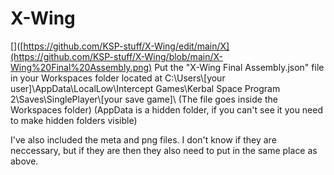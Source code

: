 # X-Wing
[]([https://github.com/KSP-stuff/X-Wing/edit/main/X](https://github.com/KSP-stuff/X-Wing/blob/main/X-Wing%20Final%20Assembly.png)
Put the "X-Wing Final Assembly.json" file in your Workspaces folder located at C:\Users\\\[your user]\AppData\LocalLow\Intercept Games\Kerbal Space Program 2\Saves\SinglePlayer\\\[your save game]\  (The file goes inside the Workspaces folder) (AppData is a hidden folder, if you can't see it you need to make hidden folders visible)

I've also included the meta and png files.  I don't know if they are neccessary, but if they are then they also need to put in the same place as above.
